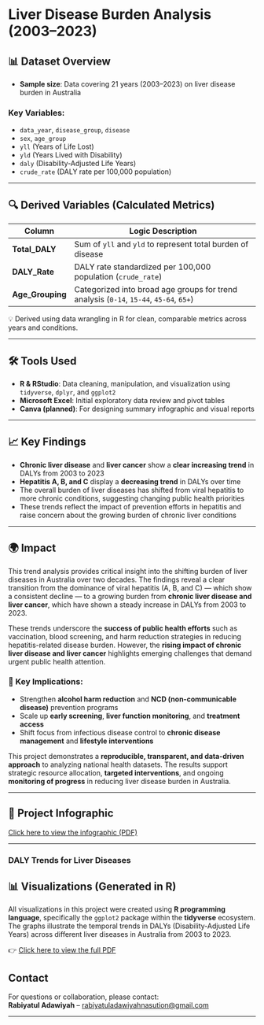 # Liver Disease Burden Analysis (2003–2023)

## 📊 Dataset Overview
- **Sample size**: Data covering 21 years (2003–2023) on liver disease burden in Australia

### **Key Variables:**
- `data_year`, `disease_group`, `disease`  
- `sex`, `age_group`  
- `yll` (Years of Life Lost)  
- `yld` (Years Lived with Disability)  
- `daly` (Disability-Adjusted Life Years)  
- `crude_rate` (DALY rate per 100,000 population)

---

## 🔍 Derived Variables (Calculated Metrics)

| Column           | Logic Description                                                                 |
|------------------|------------------------------------------------------------------------------------|
| **Total_DALY**   | Sum of `yll` and `yld` to represent total burden of disease                       |
| **DALY_Rate**    | DALY rate standardized per 100,000 population (`crude_rate`)                      |
| **Age_Grouping** | Categorized into broad age groups for trend analysis (`0-14`, `15-44`, `45-64`, `65+`) |

💡 Derived using data wrangling in R for clean, comparable metrics across years and conditions.

---

## 🛠️ Tools Used
- **R & RStudio**: Data cleaning, manipulation, and visualization using `tidyverse`, `dplyr`, and `ggplot2`  
- **Microsoft Excel**: Initial exploratory data review and pivot tables  
- **Canva (planned)**: For designing summary infographic and visual reports

---

## 📈 Key Findings
- **Chronic liver disease** and **liver cancer** show a **clear increasing trend** in DALYs from 2003 to 2023  
- **Hepatitis A, B, and C** display a **decreasing trend** in DALYs over time  
- The overall burden of liver diseases has shifted from viral hepatitis to more chronic conditions, suggesting changing public health priorities  
- These trends reflect the impact of prevention efforts in hepatitis and raise concern about the growing burden of chronic liver conditions

---

## 🌍 Impact

This trend analysis provides critical insight into the shifting burden of liver diseases in Australia over two decades. The findings reveal a clear transition from the dominance of viral hepatitis (A, B, and C) — which show a consistent decline — to a growing burden from **chronic liver disease and liver cancer**, which have shown a steady increase in DALYs from 2003 to 2023.

These trends underscore the **success of public health efforts** such as vaccination, blood screening, and harm reduction strategies in reducing hepatitis-related disease burden. However, the **rising impact of chronic liver disease and liver cancer** highlights emerging challenges that demand urgent public health attention.

### 🔎 Key Implications:
- Strengthen **alcohol harm reduction** and **NCD (non-communicable disease)** prevention programs  
- Scale up **early screening**, **liver function monitoring**, and **treatment access**  
- Shift focus from infectious disease control to **chronic disease management** and **lifestyle interventions**

This project demonstrates a **reproducible, transparent, and data-driven approach** to analyzing national health datasets. The results support strategic resource allocation, **targeted interventions**, and ongoing **monitoring of progress** in reducing liver disease burden in Australia.

---

## 📄 Project Infographic  
[Click here to view the infographic (PDF)](./Liver_Disease_Burden_Infographic.pdf)

---


### DALY Trends for Liver Diseases
## 📊 Visualizations (Generated in R)

All visualizations in this project were created using **R programming language**, specifically the `ggplot2` package within the **tidyverse** ecosystem. The graphs illustrate the temporal trends in DALYs (Disability-Adjusted Life Years) across different liver diseases in Australia from 2003 to 2023.

👉 [Click here to view the full PDF](https://github.com/rabiya-PHproject/Liver-Disease-Burden-in-Australia/blob/main/Liver%20DALY%20Trend%20in%20Australia.pdf)


## Contact  
For questions or collaboration, please contact:  
**Rabiyatul Adawiyah** – rabiyatuladawiyahnasution@gmail.com

---

